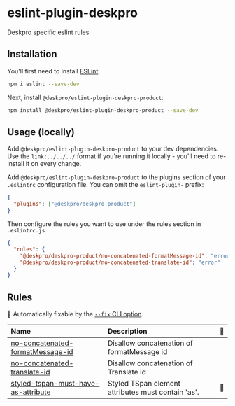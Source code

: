 # eslint-plugin-deskpro

Deskpro specific eslint rules

## Installation

You'll first need to install [ESLint](https://eslint.org/):

```sh
npm i eslint --save-dev
```

Next, install `@deskpro/eslint-plugin-deskpro-product`:

```sh
npm install @deskpro/eslint-plugin-deskpro-product --save-dev
```

## Usage (locally)

Add `@deskpro/eslint-plugin-deskpro-product` to your dev dependencies. Use the `link:../../../` format if you're running it locally - you'll need to re-install it on every change.

Add `@deskpro/eslint-plugin-deskpro-product` to the plugins section of your `.eslintrc` configuration file. You can omit the `eslint-plugin-` prefix:

```json
{
  "plugins": ["@deskpro/deskpro-product"]
}
```

Then configure the rules you want to use under the rules section in `.eslintrc.js`

```json
{
  "rules": {
    "@deskpro/deskpro-product/no-concatenated-formatMessage-id": "error",
    "@deskpro/deskpro-product/no-concatenated-translate-id": "error"
  }
}
```

## Rules

<!-- begin auto-generated rules list -->

🔧 Automatically fixable by the [`--fix` CLI option](https://eslint.org/docs/user-guide/command-line-interface#--fix).

| Name                                                                                     | Description                                        | 🔧 |
| :--------------------------------------------------------------------------------------- | :------------------------------------------------- | :- |
| [no-concatenated-formatMessage-id](docs/rules/no-concatenated-formatMessage-id.md)       | Disallow concatenation of formatMessage id         |    |
| [no-concatenated-translate-id](docs/rules/no-concatenated-translate-id.md)               | Disallow concatenation of Translate id             |    |
| [styled-tspan-must-have-as-attribute](docs/rules/styled-tspan-must-have-as-attribute.md) | Styled TSpan element attributes must contain 'as'. | 🔧 |

<!-- end auto-generated rules list -->
